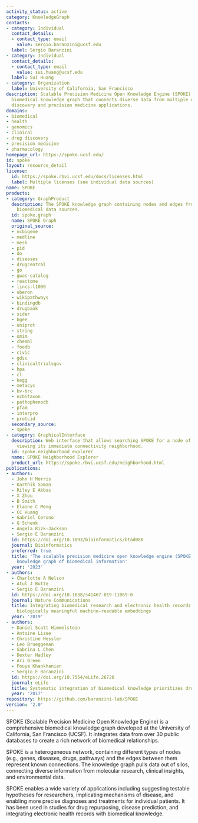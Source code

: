 ```yaml
---
activity_status: active
category: KnowledgeGraph
contacts:
- category: Individual
  contact_details:
  - contact_type: email
    value: sergio.baranzini@ucsf.edu
  label: Sergio Baranzini
- category: Individual
  contact_details:
  - contact_type: email
    value: sui.huang@ucsf.edu
  label: Sui Huang
- category: Organization
  label: University of California, San Francisco
description: Scalable Precision Medicine Open Knowledge Engine (SPOKE) is a comprehensive
  biomedical knowledge graph that connects diverse data from multiple domains to enable
  discovery and precision medicine applications.
domains:
- biomedical
- health
- genomics
- clinical
- drug discovery
- precision medicine
- pharmacology
homepage_url: https://spoke.ucsf.edu/
id: spoke
layout: resource_detail
license:
  id: https://spoke.rbvi.ucsf.edu/docs/licenses.html
  label: Multiple licenses (see individual data sources)
name: SPOKE
products:
- category: GraphProduct
  description: The SPOKE knowledge graph containing nodes and edges from multiple
    biomedical data sources.
  id: spoke.graph
  name: SPOKE Graph
  original_source:
  - ncbigene
  - medline
  - mesh
  - pid
  - do
  - diseases
  - drugcentral
  - go
  - gwas-catalog
  - reactome
  - lincs-l1000
  - uberon
  - wikipathways
  - bindingdb
  - drugbank
  - sider
  - bgee
  - uniprot
  - string
  - omim
  - chembl
  - foodb
  - civic
  - gdsc
  - clinicaltrialsgov
  - hpa
  - cl
  - kegg
  - metacyc
  - bv-brc
  - ncbitaxon
  - pathophenodb
  - pfam
  - interpro
  - protcid
  secondary_source:
  - spoke
- category: GraphicalInterface
  description: Web interface that allows searching SPOKE for a node of interest and
    viewing its immediate connectivity neighborhood.
  id: spoke.neighborhood_explorer
  name: SPOKE Neighborhood Explorer
  product_url: https://spoke.rbvi.ucsf.edu/neighborhood.html
publications:
- authors:
  - John H Morris
  - Karthik Soman
  - Riley E Akbas
  - X Zhou
  - B Smith
  - Elaine C Meng
  - CC Huang
  - Gabriel Cerono
  - G Schenk
  - Angela Rizk-Jackson
  - Sergio E Baranzini
  id: https://doi.org/10.1093/bioinformatics/btad080
  journal: Bioinformatics
  preferred: true
  title: 'The scalable precision medicine open knowledge engine (SPOKE): a massive
    knowledge graph of biomedical information'
  year: '2023'
- authors:
  - Charlotte A Nelson
  - Atul J Butte
  - Sergio E Baranzini
  id: https://doi.org/10.1038/s41467-019-11069-0
  journal: Nature Communications
  title: Integrating biomedical research and electronic health records to create knowledge-based
    biologically meaningful machine-readable embeddings
  year: '2019'
- authors:
  - Daniel Scott Himmelstein
  - Antoine Lizee
  - Christine Hessler
  - Leo Brueggeman
  - Sabrina L Chen
  - Dexter Hadley
  - Ari Green
  - Pouya Khankhanian
  - Sergio E Baranzini
  id: https://doi.org/10.7554/eLife.26726
  journal: eLife
  title: Systematic integration of biomedical knowledge prioritizes drugs for repurposing
  year: '2017'
repository: https://github.com/baranzini-lab/SPOKE
version: '2.0'
---
```

SPOKE (Scalable Precision Medicine Open Knowledge Engine) is a comprehensive biomedical knowledge graph developed at the University of California, San Francisco (UCSF). It integrates data from over 30 public databases to create a rich network of biomedical relationships. 

SPOKE is a heterogeneous network, containing different types of nodes (e.g., genes, diseases, drugs, pathways) and the edges between them represent known connections. The knowledge graph pulls data out of silos, connecting diverse information from molecular research, clinical insights, and environmental data.

SPOKE enables a wide variety of applications including suggesting testable hypotheses for researchers, implicating mechanisms of disease, and enabling more precise diagnoses and treatments for individual patients. It has been used in studies for drug repurposing, disease prediction, and integrating electronic health records with biomedical knowledge.